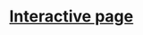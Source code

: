 # [Interactive page](https://shail-shouryya.github.io/Interactive-HTML-page-visualizing-Weather-Analysis-via-Latitude/)



